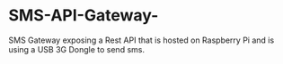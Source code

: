 # SMS-API-Gateway-
SMS Gateway exposing a  Rest API  that is hosted on Raspberry Pi and is using a USB 3G Dongle to send sms.
